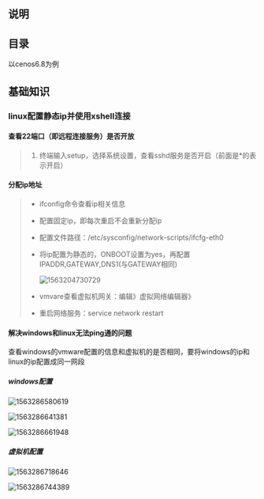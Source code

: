 ## 说明

## 目录

以cenos6.8为例

## 基础知识

### linux配置静态ip并使用xshell连接

#### 查看22端口（即远程连接服务）是否开放

> 1. 终端输入setup，选择系统设置，查看sshd服务是否开启（前面是*的表示开启）

#### 分配ip地址

> - ifconfig命令查看ip相关信息
>
> - 配置固定ip，即每次重启不会重新分配ip
>
> - 配置文件路径：/etc/sysconfig/network-scripts/ifcfg-eth0
>
> - 将ip配置为静态的，ONBOOT设置为yes，再配置IPADDR,GATEWAY,DNS1(与GATEWAY相同)
>
>   ![1563204730729](/images/1563204730729.png)
>
> - vmvare查看虚拟机网关：编辑》虚拟网络编辑器》
>
> - 重启网络服务：service network restart

#### 解决windows和linux无法ping通的问题

查看windows的vmware配置的信息和虚拟机的是否相同，要将windows的ip和linux的ip配置成同一网段

##### windows配置

![1563286580619](/images\1563286580619.png)

![1563286641381](/images\1563286641381.png)

![1563286661948](/images\1563286661948.png)

##### 虚拟机配置

![1563286718646](/images\1563286718646.png)

![1563286744389](/images\1563286744389.png)

